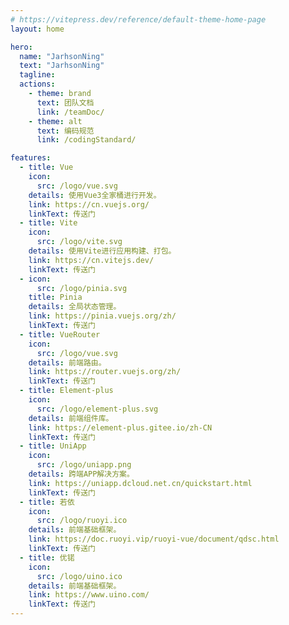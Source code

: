 ```yaml
---
# https://vitepress.dev/reference/default-theme-home-page
layout: home

hero:
  name: "JarhsonNing"
  text: "JarhsonNing"
  tagline: 
  actions:
    - theme: brand
      text: 团队文档
      link: /teamDoc/
    - theme: alt
      text: 编码规范
      link: /codingStandard/

features:
  - title: Vue
    icon:
      src: /logo/vue.svg
    details: 使用Vue3全家桶进行开发。
    link: https://cn.vuejs.org/
    linkText: 传送门
  - title: Vite
    icon:
      src: /logo/vite.svg
    details: 使用Vite进行应用构建、打包。
    link: https://cn.vitejs.dev/
    linkText: 传送门
  - icon:
      src: /logo/pinia.svg
    title: Pinia
    details: 全局状态管理。
    link: https://pinia.vuejs.org/zh/
    linkText: 传送门
  - title: VueRouter
    icon:
      src: /logo/vue.svg
    details: 前端路由。
    link: https://router.vuejs.org/zh/
    linkText: 传送门
  - title: Element-plus
    icon:
      src: /logo/element-plus.svg
    details: 前端组件库。
    link: https://element-plus.gitee.io/zh-CN
    linkText: 传送门
  - title: UniApp
    icon:
      src: /logo/uniapp.png
    details: 跨端APP解决方案。
    link: https://uniapp.dcloud.net.cn/quickstart.html
    linkText: 传送门
  - title: 若依
    icon:
      src: /logo/ruoyi.ico
    details: 前端基础框架。
    link: https://doc.ruoyi.vip/ruoyi-vue/document/qdsc.html
    linkText: 传送门
  - title: 优锘
    icon:
      src: /logo/uino.ico
    details: 前端基础框架。
    link: https://www.uino.com/
    linkText: 传送门
---
```


